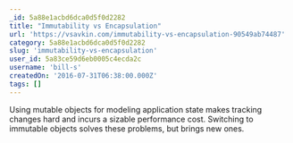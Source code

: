 ```yaml
---
_id: 5a88e1acbd6dca0d5f0d2282
title: "Immutability vs Encapsulation"
url: 'https://vsavkin.com/immutability-vs-encapsulation-90549ab74487'
category: 5a88e1acbd6dca0d5f0d2282
slug: 'immutability-vs-encapsulation'
user_id: 5a83ce59d6eb0005c4ecda2c
username: 'bill-s'
createdOn: '2016-07-31T06:38:00.000Z'
tags: []
---
```


Using mutable objects for modeling application state makes tracking changes hard and incurs a sizable performance cost. Switching to immutable objects solves these problems, but brings new ones.
